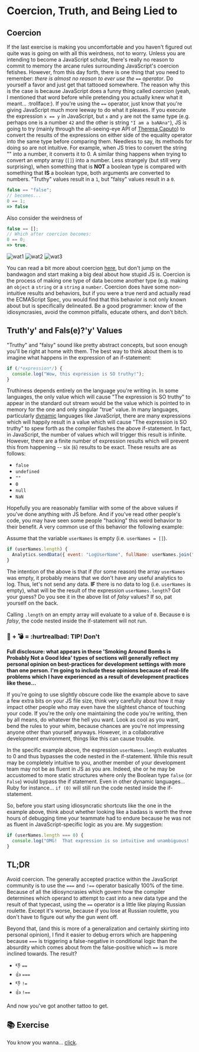 # Coercion, Truth, and Being Lied to
## Coercion
If the last exercise is making you uncomfortable and you haven't figured out quite was is going on with all this weirdness, not to worry.  Unless you are intending to become a JavaScript scholar, there's really no reason to commit to memory the arcane rules surrounding JavaScript's coercion fetishes.  However, from this day forth, there is one thing that you need to remember: _there is almost no reason to ever use the `==` operator_.  Do yourself a favor and just get that tattooed somewhere.  The reason why this is the case is because JavaScript does a funny thing called _coercion_ (yeah, I mentioned that word before while pretending you actually knew what it meant... :trollface:).  If you're using the `==` operator, just know that you're giving JavaScript much more leeway to do what it pleases. If you execute the expression `x == y` in JavaScript, but `x` and `y` are not the same type (e.g. perhaps one is a number `42` and the other is string `"I am a baNAna"`), JS is going to try (mainly through the all-seeing-eye API of [Theresa Caputo](https://en.wikipedia.org/wiki/Long_Island_Medium)) to convert the results of the expressions on either side of the equality operator into the same type before comparing them.  Needless to say, its methods for doing so are not intuitive.  For example, when JS tries to convert the string "" into a number, it converts it to 0.  A similar thing happens when trying to convert an empty array (`[]`) into a number.  Less strangely (but still very surprising), when something that is **NOT** a boolean type is compared with something that **IS** a boolean type, both arguments are converted to numbers.  "Truthy" values result in a `1`, but "falsy" values result in a `0`.

```javascript
false == "false";
// becomes...
0 == 1;
=> false
```

Also consider the weirdness of
```javascript
false == [];
// Which after coercion becomes:
0 == 0;
=> true.
```

![wat1](http://i.giphy.com/GFLcKd6MXid2M.gif) ![wat2](http://i.giphy.com/X8lpsy3YBcIJW.gif) ![wat3](http://i.giphy.com/elnOfetKsGDHa.gif)

You can read a bit more about coercion [here](http://webreflection.blogspot.com/2010/10/javascript-coercion-demystified.html), but don't jump on the bandwagon and start making a big deal about how stupid JS is.  Coercion is the process of making one type of data become another type (e.g. making an `object` a `string` or a `string` a `number`.  Coercion does have some non-intuitive results and behaviors, but if you were a true nerd and actually read the ECMAScript Spec, you would find that this behavior is not only known about but is specifically delineated.  Be a good programmer: know of the idiosyncrasies, avoid the common pitfalls, educate others, and don't bitch.

## Truth'y' and Fals(e)?'y' Values
"Truthy" and "falsy" sound like pretty abstract concepts, but soon enough you'll be right at home with them.  The best way to think about them is to imagine what happens in the expression of an if-statement:

```javascript
if (/*expression*/) {
  console.log("Wow, this expression is SO truthy!");
}
```

Truthiness depends entirely on the language you're writing in.  In some languages, the only value which will cause "The expression is SO truthy" to appear in the standard out stream would be the value which is pointed to in memory for the one and only singular "true" value.  In many languages, particularly [dynamic](https://en.wikipedia.org/wiki/Dynamic_programming_language) languages like JavaScript, there are many expressions which will happily result in a value which will cause "The expression is SO truthy" to spew forth as the compiler flashes the above if-statement.  In fact, in JavaScript, the number of values which will trigger this result is infinite.  However, there are a finite number of expression results which will prevent this from happening -- six (`6`) results to be exact.  These results are as follows:
- `false`
- `undefined`
- `""`
- `0`
- `null`
- `NaN`

Hopefully you are reasonably familiar with some of the above values if you've done anything with JS before.  And if you've read other people's code, you may have seen some people "hacking" this weird behavior to their benefit.  A very common use of this behavior the following example:

Assume that the variable `userNames` is empty (i.e. `userNames = []`).

```javascript
if (userNames.length) {
  Analytics.sendData({ event: "LogUserName", fullName: userNames.join(" ")});
}
```

The intention of the above is that if (for some reason) the array `userNames` was empty, it probably means that we don't have any useful analytics to log.  Thus, let's not send any data.  **IF** there is no data to log (i.e. `userNames` is empty), what will be the result of the expression `userNames.length`?  Got your guess?  Do you see it in the above list of _falsy_ values?  If so, pat yourself on the back.

Calling `.length` on an empty array will evaluate to a value of `0`.  Because `0` is _falsy_, the code nested inside the if-statement will not run.

### :smoking: **+** :bomb: =  :hurtrealbad: **TIP!** Don't
**Full disclosure: what appears in these 'Smoking Around Bombs is Probably Not a Good Idea' types of sections will generally reflect my personal opinion on best-practices for development settings with more than one person.  I'm going to include these opinions because of real-life problems which I have experienced as a result of development practices like these...**

If you're going to use slightly obscure code like the example above to save a few extra bits on your JS file size, think very carefully about how it may impact other people who may even have the slightest chance of touching your code.  If you're the only one maintaining the code you're writing, then by all means, do whatever the hell you want.  Look as cool as you want, bend the rules to your whim, because chances are you're not impressing anyone other than yourself anyways.  However, in a collaborative development environment, things like this can cause trouble.

In the specific example above, the expression `userNames.length` evaluates to 0 and thus bypasses the code nested in the if-statement.  While this result may be completely intuitive to you, another member of your development team may not be as fluent in JS as you are.  Indeed, she or he may be accustomed to more static structures where only the Boolean type `false` (or `False`) would bypass the if statement.  Even in other dynamic languages... Ruby for instance... `if (0)` will still run the code nested inside the if-statement.

So, before you start using idiosyncratic shortcuts like the one in the example above, think about whether looking like a badass is worth the three hours of debugging time your teammate had to endure because he was not as fluent in JavaScript-specific logic as you are.  My suggestion:

```javascript
if (userNames.length === 0) {
  console.log("OMG!  That expression is so intuitive and unambiguous!  And I'll still feel the same way if I never see this in standard out.");
}
```

## TL;DR
Avoid coercion.  The generally accepted practice within the JavaScript community is to use the `===` and `!==` operator basically 100% of the time.  Because of all the idiosyncrasies which govern how the compiler determines which operand to attempt to cast into a new data type and the result of that typecast, using the `==` operator is a little like playing Russian roulette.  Except it's worse, because if you lose at Russian roulette, you don't have to figure out _why_ the gun went off.

Beyond that, (and this is more of a generalization and certainly skirting into personal opinion), I find it easier to debug errors which are happening because `===` is triggering a false-negative in conditional logic than the absurdity which comes about from the false-positive which `==` is more inclined towards.  The result?
- :thumbsdown: `==`
- :thumbsup: `===`
- :thumbsdown: `!=`
- :thumbsup: `!==`

And now you've got another tattoo to get.

## :books: Exercise
You know you wanna... [click](https://github.com/johnochs/Learning-JS/tree/master/logic/exercises/coercion-and-truthiness.js).
